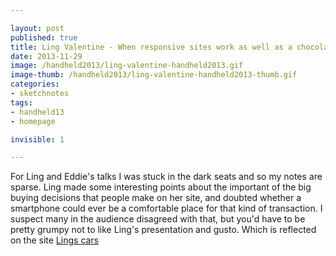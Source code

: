 ```yaml
---

layout: post
published: true
title: Ling Valentine - When responsive sites work as well as a chocolate iPhone
date: 2013-11-29
image: /handheld2013/ling-valentine-handheld2013.gif
image-thumb: /handheld2013/ling-valentine-handheld2013-thumb.gif
categories: 
- sketchnotes
tags: 
- handheld13
- homepage

invisible: 1

---
```



For Ling and Eddie's talks I was stuck in the dark seats and so my notes are sparse. Ling made some interesting points about the important of the big buying decisions that people make on her site, and doubted whether a smartphone could ever be a comfortable place for that kind of transaction. I suspect many in the audience disagreed with that, but you'd have to be pretty grumpy not to like Ling's presentation and gusto. Which is reflected on the site <a href="http://www.lingscars.com/">Lings cars</a>
